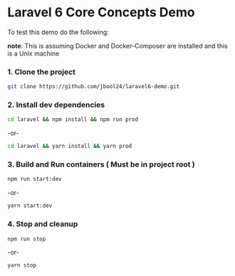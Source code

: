 # Laravel 6 Core Concepts Demo



To test this demo do the following:

__note__: This is assuming Docker and Docker-Composer are installed and this is a Unix machine

### 1. Clone the project
```bash
git clone https://github.com/jbool24/laravel6-demo.git
```

### 2. Install dev dependencies
  ```bash
  cd laravel && npm install && npm run prod
  ```

  -or-

  ```bash
  cd laravel && yarn install && yarn prod
  ```

### 3. Build and Run containers ( Must be in project root )
  ```bash
  npm run start:dev
  ```

  -or-

  ```bash
  yarn start:dev
  ```

### 4. Stop and cleanup
  ```bash
  npm run stop
  ```

  -or-

  ```bash
  yarn stop
  ```

